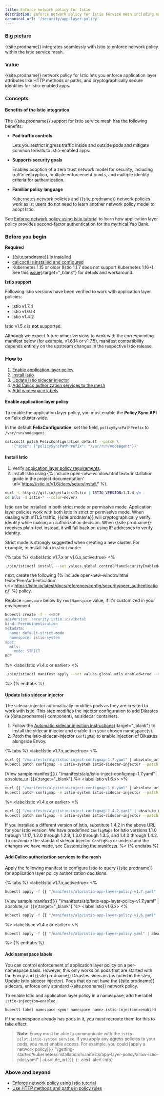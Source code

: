 ```yaml
---
title: Enforce network policy for Istio
description: Enforce network policy for Istio service mesh including matching on HTTP methods and paths.
canonical_url: '/security/app-layer-policy'
---
```


### Big picture

{{site.prodname}} integrates seamlessly with Istio to enforce network policy within the Istio service mesh.

### Value

{{site.prodname}} network policy for Istio lets you enforce application layer attributes like HTTP methods or paths, and cryptographically secure identities for Istio-enabled apps.

### Concepts

#### Benefits of the Istio integration

The {{site.prodname}} support for Istio service mesh has the following benefits:

- **Pod traffic controls**

  Lets you restrict ingress traffic inside and outside pods and mitigate common threats to Istio-enabled apps.

- **Supports security goals**

  Enables adoption of a zero trust network model for security, including traffic encryption, multiple enforcement points, and multiple identity criteria for authentication.

- **Familiar policy language**

  Kubernetes network policies and {{site.prodname}} network policies work as is; users do not need to learn another network policy model to adopt Istio.

See [Enforce network policy using Istio tutorial]({{site.baseurl}}/security/tutorials/app-layer-policy/enforce-policy-istio) to learn how application layer policy provides second-factor authentication for the mythical Yao Bank.

### Before you begin

**Required**

- [{{site.prodname}} is installed]({{site.baseurl}}/getting-started/kubernetes/)
- [calicoctl is installed and configured]({{site.baseurl}}/getting-started/clis/calicoctl/install)
- Kubernetes 1.15 or older (Istio 1.1.7 does not support Kubernetes 1.16+).
See this [issue](https://github.com/projectcalico/calico/issues/2943){:target="_blank"} for details and workaround.

**Istio support**

Following Istio versions have been verified to work with application layer policies:
- Istio v1.7.4
- Istio v1.6.13
- Istio v1.4.2

Istio v1.5.x is **not** supported.

Although we expect future minor versions to work with the corresponding manifest below (for example, v1.6.14 or v1.7.5), manifest compatibility depends entirely on the upstream changes in the respective Istio release.

### How to

1. [Enable application layer policy](#enable-application-layer-policy)
1. [Install Istio](#install-istio)
1. [Update Istio sidecar injector](#update-istio-sidecar-injector)
1. [Add Calico authorization services to the mesh](#add-calico-authorization-services-to-the-mesh)
1. [Add namespace labels](#add-namespace-labels)

#### Enable application layer policy

To enable the application layer policy, you must enable the **Policy Sync API** on Felix cluster-wide.

In the default **FelixConfiguration**, set the field, `policySyncPathPrefix` to `/var/run/nodeagent`:

```bash
calicoctl patch FelixConfiguration default --patch \
   '{"spec": {"policySyncPathPrefix": "/var/run/nodeagent"}}'
```

#### Install Istio

1. Verify [application layer policy requirements]({{site.baseurl}}/getting-started/kubernetes/requirements#application-layer-policy-requirements).
1. Install Istio using {% include open-new-window.html text='installation guide in the project documentation' url='https://istio.io/v1.6/docs/setup/install/' %}.

```bash
curl -L https://git.io/getLatestIstio | ISTIO_VERSION=1.7.4 sh -
cd $(ls -d istio-* --color=never)
```

Istio can be installed in both strict mode or permissive mode. Application layer policies work with both Istio in strict or permissive mode. When dealing with mTLS traffic, {{site.prodname}} will cryptographically verify identity while making an authorization decision. When {{site.prodname}} receives plain-text instead, it will fall back on using IP addresses to verify identity.

Strict mode is strongly suggested when creating a new cluster. For example, to install Istio in strict mode:

{% tabs %}
<label:Istio v1.7.x or v1.6.x,active:true>
<%
```bash
./bin/istioctl install --set values.global.controlPlaneSecurityEnabled=true
```

next, create the following {% include open-new-window.html text='PeerAuthentication' url='https://istio.io/latest/docs/reference/config/security/peer_authentication/' %} policy.

Replace `namespace` below by `rootNamespace` value, if it's customized in your environment.

```bash
kubectl create -f - <<EOF
apiVersion: security.istio.io/v1beta1
kind: PeerAuthentication
metadata:
  name: default-strict-mode
  namespace: istio-system
spec:
  mtls:
    mode: STRICT
EOF
```
%>
<label:Istio v1.4.x or earlier>
<%
```bash
./bin/istioctl manifest apply --set values.global.mtls.enabled=true --set values.global.controlPlaneSecurityEnabled=true
```
%>
{% endtabs %}

#### Update Istio sidecar injector

The sidecar injector automatically modifies pods as they are created to work with Istio. This step modifies the injector configuration to add Dikastes (a {{site.prodname}} component), as sidecar containers.

1. Follow the [Automatic sidecar injection instructions](https://archive.istio.io/v1.3/docs/setup/additional-setup/sidecar-injection/#automatic-sidecar-injection){:target="_blank"} to install the sidecar injector and enable it in your chosen namespace(s).
1. Patch the istio-sidecar-injector `ConfigMap` to enable injection of Dikastes alongside Envoy.

{% tabs %}
<label:Istio v1.7.x,active:true>
<%
```bash
curl {{ "/manifests/alp/istio-inject-configmap-1.7.yaml" | absolute_url }} -o istio-inject-configmap.yaml
kubectl patch configmap -n istio-system istio-sidecar-injector --patch "$(cat istio-inject-configmap.yaml)"
```

[View sample manifest]({{ "/manifests/alp/istio-inject-configmap-1.7.yaml" | absolute_url }}){:target="_blank"}
%>
<label:Istio v1.6.x>
<%
```bash
curl {{ "/manifests/alp/istio-inject-configmap-1.6.yaml" | absolute_url }} -o istio-inject-configmap.yaml
kubectl patch configmap -n istio-system istio-sidecar-injector --patch "$(cat istio-inject-configmap.yaml)"
```
%>
<label:Istio v1.4.x or earlier>
<%
```bash
curl {{ "/manifests/alp/istio-inject-configmap-1.4.2.yaml" | absolute_url }} -o istio-inject-configmap.yaml
kubectl patch configmap -n istio-system istio-sidecar-injector --patch "$(cat istio-inject-configmap.yaml)"
```

If you installed a different version of Istio, substitute 1.4.2 in the above URL for your Istio version. We have predefined `ConfigMaps` for Istio versions 1.1.0 through 1.1.17, 1.2.0 through 1.2.9, 1.3.0 through 1.3.5, and 1.4.0 through 1.4.2. To customize the standard sidecar injector `ConfigMap` or understand the changes we have made, see [Customizing the manifests]({{site.baseurl}}/getting-started/kubernetes/installation/config-options).
%>
{% endtabs %}

#### Add Calico authorization services to the mesh

Apply the following manifest to configure Istio to query {{site.prodname}} for application layer policy authorization decisions.

{% tabs %}
<label:Istio v1.7.x,active:true>
<%
```bash
kubectl apply -f {{ "/manifests/alp/istio-app-layer-policy-v1.7.yaml" | absolute_url }}
```
[View sample manifest]({{ "/manifests/alp/istio-app-layer-policy-v1.7.yaml" | absolute_url }}){:target="_blank"}
%>
<label:Istio v1.6.x>
<%
```bash
kubectl apply -f {{ "/manifests/alp/istio-app-layer-policy-v1.6.yaml" | absolute_url }}
```
%>
<label:Istio v1.4.x or earlier>
<%
```bash
kubectl apply -f {{ "/manifests/alp/istio-app-layer-policy.yaml" | absolute_url }}
```
%>
{% endtabs %}

#### Add namespace labels

You can control enforcement of application layer policy on a per-namespace basis. However, this only works on pods that are started with the Envoy and {{site.prodname}} Dikastes sidecars (as noted in the step, Update Istio sidecar injector). Pods that do not have the {{site.prodname}} sidecars, enforce only standard {{site.prodname}} network policy.

To enable Istio and application layer policy in a namespace, add the label `istio-injection=enabled`.

```
kubectl label namespace <your namespace name> istio-injection=enabled
```

If the namespace already has pods in it, you must recreate them for this to take effect.

>**Note**: Envoy must be able to communicate with the `istio-pilot.istio-system service`. If you apply any egress policies to your pods, you *must* enable access. For example, you could [apply a network policy]({{ "/getting-started/kubernetes/installation/manifests/app-layer-policy/allow-istio-pilot.yaml" | absolute_url }}).
{: .alert .alert-info}

### Above and beyond

- [Enforce network policy using Istio tutorial]({{site.baseurl}}/security/tutorials/app-layer-policy/enforce-policy-istio)
- [Use HTTP methods and paths in policy rules]({{site.baseurl}}/security/http-methods)
